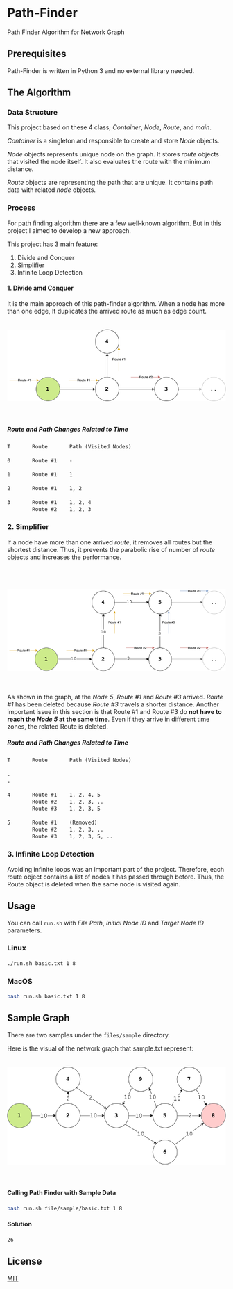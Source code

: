 # Path-Finder
Path Finder Algorithm for Network Graph

## Prerequisites

Path-Finder is written in Python 3 and no external library needed.

## The Algorithm

### Data Structure

This project based on  these 4 class; _Container_, _Node_, _Route_, and _main_.

_Container_ is a singleton and responsible to create and store _Node_ objects.

_Node_ objects represents unique node on the graph. It stores _route_ objects that visited the node itself.
It also evaluates the route with the minimum distance.

_Route_ objects are representing the path that are unique. It contains path data with related _node_ objects.

### Process

For path finding algorithm there are a few well-known algorithm. But in this project I aimed to develop a new approach.

This project has 3 main feature:

1. Divide and Conquer
2. Simplifier
3. Infinite Loop Detection

#### 1. Divide amd Conquer

It is the main approach of this path-finder algorithm. When a node has more than one edge, It duplicates the arrived route as much as edge count.
<br><br><br>
<img src="files/images/divide-and-conquer.png" alt="Route Duplication">
<br><br><br>

##### Route and Path Changes Related to Time
```
T       Route       Path (Visited Nodes)

0       Route #1    -

1       Route #1    1

2       Route #1    1, 2

3       Route #1    1, 2, 4
        Route #2    1, 2, 3

```

### 2. Simplifier

If a node have more than one arrived _route_, it removes all routes but the shortest distance.
Thus, it prevents the parabolic rise of number of _route_ objects and increases the performance.

<br><br><br>
<img src="files/images/simplifier.png" alt="Route Duplication">
<br><br><br>

As shown in the graph, at the _Node 5_, _Route #1_ and _Route #3_ arrived. _Route #1_ has been deleted because _Route #3_ travels a shorter distance.
Another important issue in this section is that Route #1 and Route #3 do **not have to reach the _Node 5_ at the same time**. Even if they arrive in different time zones, the related Route is deleted.

##### Route and Path Changes Related to Time

```
T       Route       Path (Visited Nodes)

.
.
        
4       Route #1    1, 2, 4, 5
        Route #2    1, 2, 3, ..
        Route #3    1, 2, 3, 5

5       Route #1    (Removed)
        Route #2    1, 2, 3, ..
        Route #3    1, 2, 3, 5, ..
```

### 3. Infinite Loop Detection

Avoiding infinite loops was an important part of the project. Therefore, each route object contains a list of nodes it has passed through before. Thus, the Route object is deleted when the same node is visited again.

## Usage

You can call `run.sh` with _File Path_, _Initial Node ID_ and _Target Node ID_ parameters. 

### Linux

```bash
./run.sh basic.txt 1 8
```

### MacOS

```bash
bash run.sh basic.txt 1 8
```

## Sample Graph

There are two samples under the `files/sample` directory.

Here is the visual of the network graph that sample.txt represent:
<br><br><br>
<img src="files/images/basic-graph-visual.png" alt="Sample Graph">
<br><br><br>

#### Calling Path Finder with Sample Data
```bash
bash run.sh file/sample/basic.txt 1 8
```

#### Solution
```bash
26
```

## License
[MIT](https://choosealicense.com/licenses/mit/)
